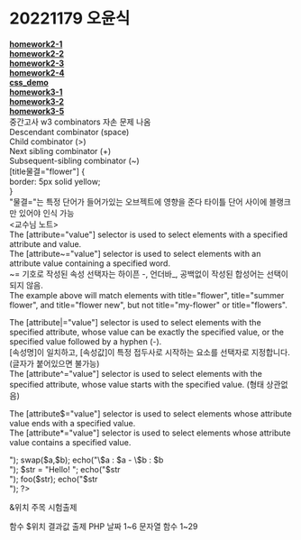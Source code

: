# 20221179 오윤식
[**homework2-1**](https://ohyoonsik.github.io/homework2_1.html) <br>
[**homework2-2**](https://ohyoonsik.github.io/homework2-2.html) <br>
[**homework2-3**](https://ohyoonsik.github.io/homework2-3.html) <br>
[**homework2-4**](https://ohyoonsik.github.io/homework2-4.html) <br>
[**css_demo**](https://ohyoonsik.github.io/css_demo.html) <br>
[**homework3-1**](https://ohyoonsik.github.io/homework3-1.png) <br>
[**homework3-2**](https://ohyoonsik.github.io/homework3-2.png) <br>
[**homework3-5**](https://ohyoonsik.github.io/homework3-5.png) <br>
중간고사 w3 combinators 자손 문제 나옴 <br>
Descendant combinator (space) <br>
Child combinator (>) <br>
Next sibling combinator (+) <br>
Subsequent-sibling combinator (~) <br>
[title물결="flower"] { <br>
  border: 5px solid yellow; <br>
}<br>
"물결="는 특정 단어가 들어가있는 오브젝트에 영향을 준다 타이틀 단어 사이에 블랭크만 있어야 인식 가능 <br>
<교수님 노트> <br>
The [attribute="value"] selector is used to select elements with a specified attribute and value. <br>
The [attribute~="value"] selector is used to select elements with an attribute value containing a specified word.<br> ~= 기호로 작성된 속성 선택자는 하이픈 -, 언더바_, 공백없이 작성된 합성어는 선택이 되지 않음.<br> The example above will match elements with title="flower", title="summer flower", and title="flower new", but not title="my-flower" or title="flowers".<br>


The [attribute|="value"] selector is used to select elements with the specified attribute, whose value can be exactly the specified value, or the specified value followed by a hyphen (-).<br> [속성명]이 일치하고, [속성값]이 특정 접두사로 시작하는 요소를 선택자로 지정합니다.(글자가 붙어있으면 불가능)<br>
The [attribute^="value"] selector is used to select elements with the specified attribute, whose value starts with the specified value. (형태 상관없음)<br>


The [attribute$="value"] selector is used to select elements whose attribute value ends with a specified value.<br>
The [attribute*="value"] selector is used to select elements whose attribute value contains a specified value.<br>

<?php
function foo(&$str) {
   $str .= "world...";
}
   
function swap(&$a, &$b) {
   $temp = $b;
   $b = $a;
   $a = $temp;
}
   
$a = 10;
$b = 15;
echo("\$a : $a - \$b : $b<br>");
   
swap($a,$b);
echo("\$a : $a - \$b : $b<br>");
   
$str = "Hello! ";
echo("$str<br>");
foo($str);
echo("$str<br>");   
?>
&위치 주목 시험출제

함수  $위치 결과값 출제
PHP 날짜 1~6 문자열 함수 1~29
